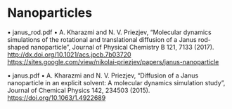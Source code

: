 # Nanoparticles

•	janus_rod.pdf
•	A. Kharazmi and N. V. Priezjev, “Molecular dynamics simulations of the rotational and translational diffusion of a Janus rod-shaped nanoparticle”, 
Journal of Physical Chemistry B 121, 7133 (2017). http://dx.doi.org/10.1021/acs.jpcb.7b03720 https://sites.google.com/view/nikolai-priezjev/papers/janus-nanoparticle

•	janus.pdf
•	A. Kharazmi and N. V. Priezjev, “Diffusion of a Janus nanoparticle in an explicit solvent: A molecular dynamics simulation study”, 
Journal of Chemical Physics 142, 234503 (2015). https://doi.org/10.1063/1.4922689


